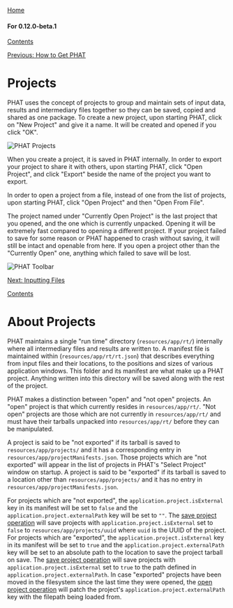[Home](https://chgibb.github.io/PHATDocs/)

#### For 0.12.0-beta.1
[Contents](https://chgibb.github.io/PHATDocs/docs/releases/0.12.0-beta.1/home)

[Previous: How to Get PHAT](https://chgibb.github.io/PHATDocs/docs/releases/0.12.0-beta.1/howToGetPHAT)

# Projects
PHAT uses the concept of projects to group and maintain sets of input data, results and intermediary files together so they can be saved, copied and shared as one package. To create a new project, upon starting PHAT, click on "New Project" and give it a name. It will be created and opened if you click "OK". 

![PHAT Projects](https://chgibb.github.io//PHATDocs/docs/releases/0.12.0-beta.1/Project.png)

When you create a project, it is saved in PHAT internally. In order to export your project to share it with others, upon starting PHAT, click "Open Project", and click "Export" beside the name of the project you want to export.

In order to open a project from a file, instead of one from the list of projects, upon starting PHAT, click "Open Project" and then "Open From File".

The project named under "Currently Open Project" is the last project that you opened, and the one which is currently unpacked. Opening it will be extremely fast compared to opening a different project. If your project failed to save for some reason or PHAT happened to crash without saving, it will still be intact and openable from here. If you open a project other than the "Currently Open" one, anything which failed to save will be lost.

![PHAT Toolbar](https://chgibb.github.io//PHATDocs/docs/releases/0.12.0-beta.1/Toolbar.png)

[Next: Inputting Files](https://chgibb.github.io/PHATDocs/docs/releases/0.12.0-beta.1/inputtingFiles)

[Contents](https://chgibb.github.io/PHATDocs/docs/releases/0.12.0-beta.1/home)


# About Projects
PHAT maintains a single "run time" directory (```resources/app/rt/```) internally where all intermediary files and results are written to. A manifest file is maintained within (```resources/app/rt/rt.json```) that describes everything from input files and their locations, to the positions and sizes of various application windows. This folder and its manifest are what make up a PHAT project. Anything written into this directory will be saved along with the rest of the project.  

PHAT makes a distinction between "open" and "not open" projects. An "open" project is that which currently resides in ```resources/app/rt/```. "Not open" projects are those which are not currently in ```resources/app/rt/``` and must have their tarballs unpacked into ```resources/app/rt/``` before they can be manipulated.

A project is said to be "not exported" if its tarball is saved to ```resources/app/projects/``` and it has a corresponding entry in ```resources/app/projectManifests.json```. Those projects which are "not exported" will appear in the list of projects in PHAT's "Select Project" window on startup. A project is said to be "exported" if its tarball is saved to a location other than ```resources/app/projects/``` and it has no entry in ```resources/app/projectManifests.json```.

For projects which are "not exported", the ```application.project.isExternal``` key in its manifest will be set to ```false``` and the ```application.project.externalPath``` key will be set to ```""```. The [save project operation](https://github.com/chgibb/PHAT/blob/0.12.0-beta.1/src/req/operations/SaveCurrentProject.ts) will save projects with ```application.project.isExternal``` set to ```false``` to ```resources/app/projects/uuid``` where ```uuid``` is the UUID of the project. For projects which are "exported", the ```application.project.isExternal``` key in its manifest will be set to ```true``` and the ```application.project.externalPath``` key will be set to an absolute path to the location to save the project tarball on save. The [save project operation](https://github.com/chgibb/PHAT/blob/0.12.0-beta.1/src/req/operations/SaveCurrentProject.ts) will save projects with ```application.project.isExternal``` set to ```true``` to the path defined in ```application.project.externalPath```. In case "exported" projects have been moved in the filesystem since the last time they were opened, the [open project operation](https://github.com/chgibb/PHAT/blob/0.12.0-beta.1/src/req/operations/OpenProject.ts) will patch the project's ```application.project.externalPath``` key with the filepath being loaded from.
